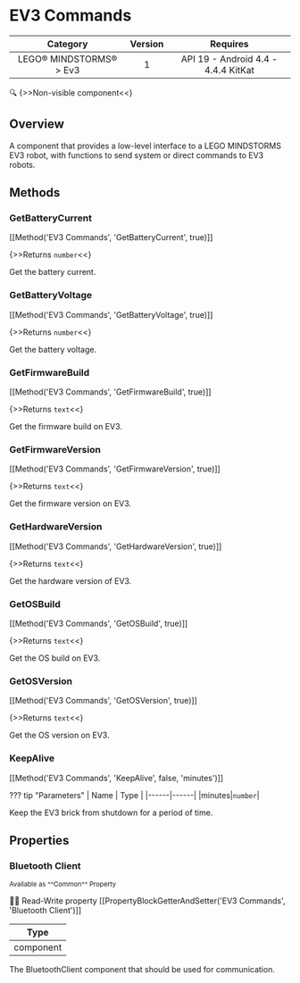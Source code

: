 # EV3 Commands

| Category | Version | Requires |
|:--------:|:-------:|:--------:|
|LEGO® MINDSTORMS® > Ev3|1|API 19 - Android 4.4 - 4.4.4 KitKat|

:mag: {>>Non-visible component<<}

## Overview

A component that provides a low-level interface to a LEGO MINDSTORMS EV3 robot, with functions to send system or direct commands to EV3 robots.

## Methods

### GetBatteryCurrent

[[Method('EV3 Commands', 'GetBatteryCurrent', true)]]

{>>Returns `number`<<}

Get the battery current.

### GetBatteryVoltage

[[Method('EV3 Commands', 'GetBatteryVoltage', true)]]

{>>Returns `number`<<}

Get the battery voltage.

### GetFirmwareBuild

[[Method('EV3 Commands', 'GetFirmwareBuild', true)]]

{>>Returns `text`<<}

Get the firmware build on EV3.

### GetFirmwareVersion

[[Method('EV3 Commands', 'GetFirmwareVersion', true)]]

{>>Returns `text`<<}

Get the firmware version on EV3.

### GetHardwareVersion

[[Method('EV3 Commands', 'GetHardwareVersion', true)]]

{>>Returns `text`<<}

Get the hardware version of EV3.

### GetOSBuild

[[Method('EV3 Commands', 'GetOSBuild', true)]]

{>>Returns `text`<<}

Get the OS build on EV3.

### GetOSVersion

[[Method('EV3 Commands', 'GetOSVersion', true)]]

{>>Returns `text`<<}

Get the OS version on EV3.

### KeepAlive

[[Method('EV3 Commands', 'KeepAlive', false, 'minutes')]]

??? tip "Parameters"
    | Name | Type |
    |------|------|
    |minutes|`number`|


Keep the EV3 brick from shutdown for a period of time.

## Properties

### Bluetooth Client

<small>Available as ^^Common^^ Property</small>

:eyes::pencil: Read-Write property
[[PropertyBlockGetterAndSetter('EV3 Commands', 'Bluetooth Client')]]

| Type |
|:----:|
|component|

The BluetoothClient component that should be used for communication.